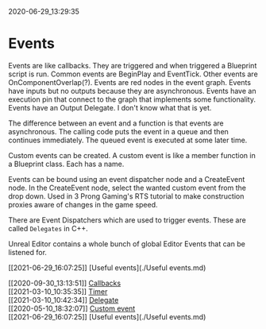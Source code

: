 2020-06-29_13:29:35

# Events

Events are like callbacks. They are triggered and when triggered a Blueprint script is run.
Common events are BeginPlay and EventTick.
Other events are OnComponentOverlap(?).
Events are red nodes in the event graph.
Events have inputs but no outputs because they are asynchronous.
Events have an execution pin that connect to the graph that implements some functionality.
Events have an Output Delegate. I don't know what that is yet.

The difference between an event and a function is that events are asynchronous.
The calling code puts the event in a queue and then continues immediately.
The queued event is executed at some later time.

Custom events can be created.
A custom event is like a member function in a Blueprint class.
Each has a name.

Events can be bound using an event dispatcher node and a CreateEvent node.
In the CreateEvent node, select the wanted custom event from the drop down.
Used in 3 Prong Gaming's RTS tutorial to make construction proxies aware of changes in the game speed.

There are Event Dispatchers which are used to trigger events.
These are called `Delegates` in C++.

Unreal Editor contains a whole bunch of global Editor Events that can be listened for.

[[2021-06-29_16:07:25]] [Useful events](./Useful events.md)  



[[2020-09-30_13:13:51]] [Callbacks](./Callbacks.md)  
[[2021-03-10_10:35:35]] [Timer](./Timer.md)  
[[2021-03-10_10:42:34]] [Delegate](./Delegate.md)  
[[2020-05-10_18:32:07]] [Custom event](./Custom%20event.md)  
[[2021-06-29_16:07:25]] [Useful events](./Useful events.md)  
